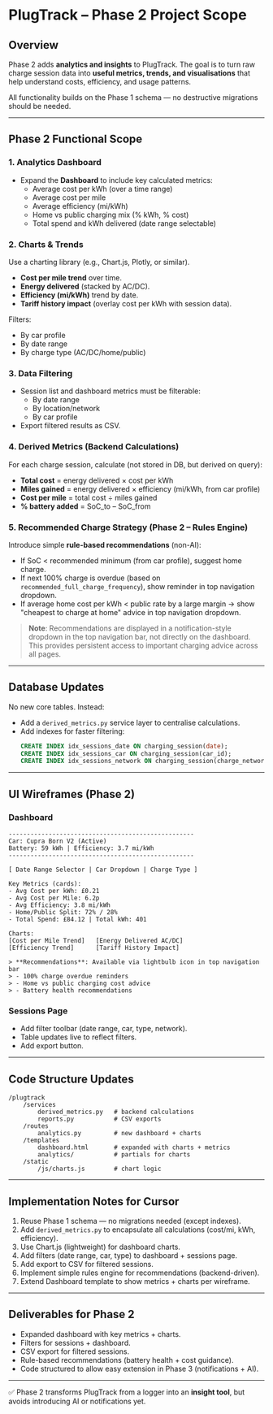 # PlugTrack – Phase 2 Project Scope

## Overview
Phase 2 adds **analytics and insights** to PlugTrack. The goal is to turn raw charge session data into **useful metrics, trends, and visualisations** that help understand costs, efficiency, and usage patterns.  

All functionality builds on the Phase 1 schema — no destructive migrations should be needed.  

---

## Phase 2 Functional Scope

### 1. Analytics Dashboard
- Expand the **Dashboard** to include key calculated metrics:  
  - Average cost per kWh (over a time range)  
  - Average cost per mile  
  - Average efficiency (mi/kWh)  
  - Home vs public charging mix (% kWh, % cost)  
  - Total spend and kWh delivered (date range selectable)  

### 2. Charts & Trends
Use a charting library (e.g., Chart.js, Plotly, or similar).  

- **Cost per mile trend** over time.  
- **Energy delivered** (stacked by AC/DC).  
- **Efficiency (mi/kWh)** trend by date.  
- **Tariff history impact** (overlay cost per kWh with session data).  

Filters:  
- By car profile  
- By date range  
- By charge type (AC/DC/home/public)  

### 3. Data Filtering
- Session list and dashboard metrics must be filterable:  
  - By date range  
  - By location/network  
  - By car profile  
- Export filtered results as CSV.  

### 4. Derived Metrics (Backend Calculations)
For each charge session, calculate (not stored in DB, but derived on query):  
- **Total cost** = energy delivered × cost per kWh  
- **Miles gained** = energy delivered × efficiency (mi/kWh, from car profile)  
- **Cost per mile** = total cost ÷ miles gained  
- **% battery added** = SoC_to – SoC_from  

### 5. Recommended Charge Strategy (Phase 2 – Rules Engine)
Introduce simple **rule-based recommendations** (non-AI):  
- If SoC < recommended minimum (from car profile), suggest home charge.  
- If next 100% charge is overdue (based on `recommended_full_charge_frequency`), show reminder in top navigation dropdown.  
- If average home cost per kWh < public rate by a large margin → show "cheapest to charge at home" advice in top navigation dropdown.  

> **Note**: Recommendations are displayed in a notification-style dropdown in the top navigation bar, not directly on the dashboard. This provides persistent access to important charging advice across all pages.

---

## Database Updates
No new core tables. Instead:  
- Add a `derived_metrics.py` service layer to centralise calculations.  
- Add indexes for faster filtering:  
  ```sql
  CREATE INDEX idx_sessions_date ON charging_session(date);
  CREATE INDEX idx_sessions_car ON charging_session(car_id);
  CREATE INDEX idx_sessions_network ON charging_session(charge_network);
  ```

---

## UI Wireframes (Phase 2)

### Dashboard
```
---------------------------------------------------
Car: Cupra Born V2 (Active)
Battery: 59 kWh | Efficiency: 3.7 mi/kWh
---------------------------------------------------

[ Date Range Selector | Car Dropdown | Charge Type ]

Key Metrics (cards):
- Avg Cost per kWh: £0.21
- Avg Cost per Mile: 6.2p
- Avg Efficiency: 3.8 mi/kWh
- Home/Public Split: 72% / 28%
- Total Spend: £84.12 | Total kWh: 401

Charts:
[Cost per Mile Trend]   [Energy Delivered AC/DC]
[Efficiency Trend]      [Tariff History Impact]

> **Recommendations**: Available via lightbulb icon in top navigation bar
> - 100% charge overdue reminders
> - Home vs public charging cost advice
> - Battery health recommendations
```

### Sessions Page
- Add filter toolbar (date range, car, type, network).  
- Table updates live to reflect filters.  
- Add export button.  

---

## Code Structure Updates
```
/plugtrack
    /services
        derived_metrics.py   # backend calculations
        reports.py           # CSV exports
    /routes
        analytics.py         # new dashboard + charts
    /templates
        dashboard.html       # expanded with charts + metrics
        analytics/           # partials for charts
    /static
        /js/charts.js        # chart logic
```

---

## Implementation Notes for Cursor
1. Reuse Phase 1 schema — no migrations needed (except indexes).  
2. Add `derived_metrics.py` to encapsulate all calculations (cost/mi, kWh, efficiency).  
3. Use Chart.js (lightweight) for dashboard charts.  
4. Add filters (date range, car, type) to dashboard + sessions page.  
5. Add export to CSV for filtered sessions.  
6. Implement simple rules engine for recommendations (backend-driven).  
7. Extend Dashboard template to show metrics + charts per wireframe.  

---

## Deliverables for Phase 2
- Expanded dashboard with key metrics + charts.  
- Filters for sessions + dashboard.  
- CSV export for filtered sessions.  
- Rule-based recommendations (battery health + cost guidance).  
- Code structured to allow easy extension in Phase 3 (notifications + AI).  

---

✅ Phase 2 transforms PlugTrack from a logger into an **insight tool**, but avoids introducing AI or notifications yet.  
